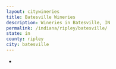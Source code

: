 ```yaml
---
layout: citywineries
title: Batesville Wineries
description: Wineries in Batesville, IN
permalink: /indiana/ripley/batesville/
state: in
county: ripley
city: batesville
---
```

-

